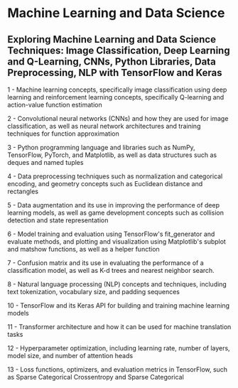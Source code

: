 # Machine Learning and Data Science
## Exploring Machine Learning and Data Science Techniques: Image Classification, Deep Learning and Q-Learning, CNNs, Python Libraries, Data Preprocessing, NLP with TensorFlow and Keras

1 - Machine learning concepts, specifically image classification using deep learning and reinforcement learning concepts, specifically Q-learning and action-value function estimation

2 - Convolutional neural networks (CNNs) and how they are used for image classification, as well as neural network architectures and training techniques for function approximation

3 - Python programming language and libraries such as NumPy, TensorFlow, PyTorch, and Matplotlib, as well as data structures such as deques and named tuples

4 - Data preprocessing techniques such as normalization and categorical encoding, and geometry concepts such as Euclidean distance and rectangles

5 - Data augmentation and its use in improving the performance of deep learning models, as well as game development concepts such as collision detection and state representation

6 - Model training and evaluation using TensorFlow's fit_generator and evaluate methods, and plotting and visualization using Matplotlib's subplot and matshow functions, as well as a helper function

7 - Confusion matrix and its use in evaluating the performance of a classification model, as well as K-d trees and nearest neighbor search.

8 - Natural language processing (NLP) concepts and techniques, including text tokenization, vocabulary size, and padding sequences

10 - TensorFlow and its Keras API for building and training machine learning models

11 - Transformer architecture and how it can be used for machine translation tasks

12 - Hyperparameter optimization, including learning rate, number of layers, model size, and number of attention heads

13 - Loss functions, optimizers, and evaluation metrics in TensorFlow, such as Sparse Categorical Crossentropy and Sparse Categorical
